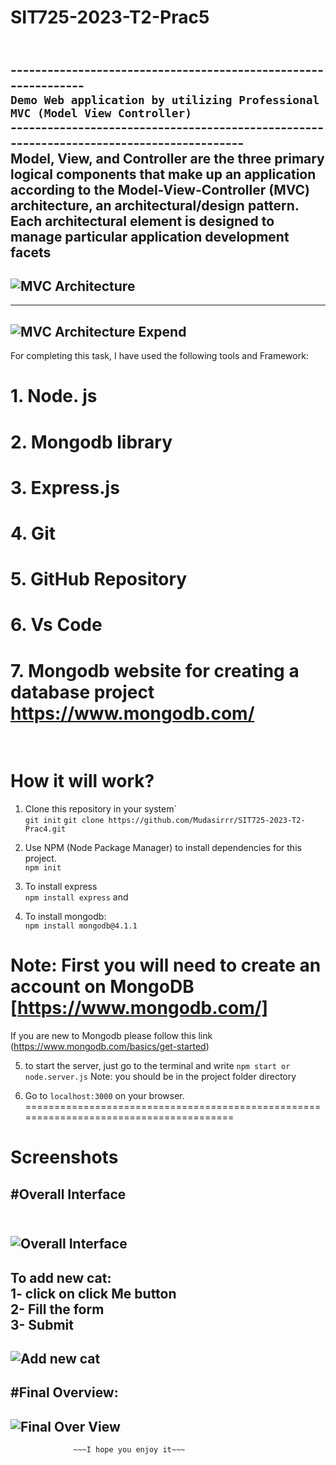 # SIT725-2023-T2-Prac5
<br>---------------------------------------------------------------<br>
```Demo Web application by utilizing Professional MVC (Model View Controller)```
<br>-----------------------------------------------------------------------------------------<br>
Model, View, and Controller are the three primary logical components that make up an 
application according to the Model-View-Controller (MVC) architecture, an architectural/design 
pattern. Each architectural element is designed to manage particular application development 
facets
-------------------------------------
![MVC Architecture](https://github.com/Mudasirrr/SIT725-2023-T2-Prac5/blob/mvc/Screen%20shots/mvc%20arc%201.PNG)
--------------
-------
![MVC Architecture Expend](https://github.com/Mudasirrr/SIT725-2023-T2-Prac5/blob/mvc/Screen%20shots/mvc%20arc%202.PNG)
--------------

For completing this task, I have used the following tools and Framework:<br>
   # 1. Node. js<br>
   # 2. Mongodb library<br>
   # 3. Express.js <br>
   # 4. Git<br>
   # 5. GitHub Repository<br>
   # 6. Vs Code<br>
   # 7. Mongodb website for creating a database project https://www.mongodb.com/
<br>
   
# How it will work?

1. Clone this repository in your system`<br>
   ```git init```
    ```git clone https://github.com/Mudasirrr/SIT725-2023-T2-Prac4.git```

2. Use NPM (Node Package Manager) to install dependencies for this project. <br>
   ```npm init```
3. To install express  <br>
```npm install express``` and <br>

4. To install mongodb: <br>
```npm install mongodb@4.1.1```<br>

# Note: First you will need to create an account on MongoDB [https://www.mongodb.com/]
If you are new to Mongodb please follow this link (https://www.mongodb.com/basics/get-started)
 
5. to start the server, just go to the terminal and write ```npm start or node.server.js```
   Note: you should be in the project folder directory

6. Go to `localhost:3000` on your browser. <br>
 =======================================================================================
# Screenshots
#Overall Interface<br><br>
-------
![Overall Interface](https://github.com/Mudasirrr/SIT725-2023-T2-Prac5/blob/mvc/Screen%20shots/OOUTPU.PNG)
--------------
To add new cat:<br>
1- click on click Me button<br>
2- Fill the form<br>
3- Submit<br>
------
![Add new cat](https://github.com/Mudasirrr/SIT725-2023-T2-Prac5/blob/mvc/Screen%20shots/add%20cat1.PNG)<br>
-----
#Final Overview:<br>
----
![Final Over View](https://github.com/Mudasirrr/SIT725-2023-T2-Prac5/blob/mvc/Screen%20shots/AAdc.PNG)<br>
------


                  ~~~I hope you enjoy it~~~
